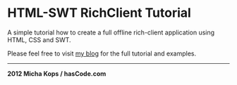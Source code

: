 # HTML-SWT RichClient Tutorial

A simple tutorial how to create a full offline rich-client application using HTML, CSS and SWT.

Please feel free to visit [my blog] for the full tutorial and examples.

---

**2012 Micha Kops / hasCode.com**

   [my blog]:http://www.hascode.com/
